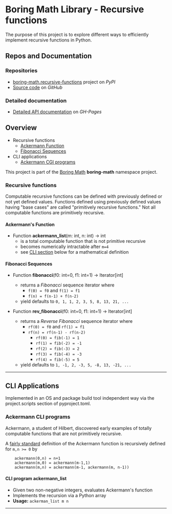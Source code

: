 # Boring Math Library - Recursive functions

The purpose of this project is to explore different ways to efficiently
implement recursive functions in Python.

## Repos and Documentation

### Repositories

- [boring-math.recursive-functions][1] project on *PyPI*
- [Source code][2] on *GitHub*

### Detailed documentation

- [Detailed API documentation][3] on *GH-Pages*

## Overview

- Recursive functions
  - [Ackermann Function](#ackermanns-function)
  - [Fibonacci Sequences](#fibonacci-sequences)
- CLI applications
  - [Ackermann CGI programs](#ackermann-cli-programs)

This project is part of the [Boring Math][4] **boring-math** namespace project.

### Recursive functions

Computable recursive functions can be defined with previously defined or not yet
defined values. Functions defined using previously defined values having
"base cases" are called "primitively recursive functions." Not all
computable functions are primitively recursive.

#### Ackermann's Function

- Function **ackermann_list**(m: int, n: int) -> int
  - is a total computable function that is not primitive recursive
  - becomes numerically intractable after `m=4`
  - see [CLI section](#ackermann-cli-programs) below for a mathematical definition

#### Fibonacci Sequences

- Function **fibonacci**(f0: int=0, f1: int=1) -> Iterator[int]

  - returns a *Fibonacci* sequence iterator where
    - `f(0) = f0` and `f(1) = f1`
    - `f(n) = f(n-1) + f(n-2)`
  - yield defaults to `0, 1, 1, 2, 3, 5, 8, 13, 21, ...`

- Function **rev_fibonacci**(f0: int=0, f1: int=1) -> Iterator[int]

  - returns a *Reverse Fibonacci* sequence iterator where
    - `rf(0) = f0` and `rf(1) = f1`
    - `rf(n) = rf(n-1) - rf(n-2)`
      - `rf(0) = fib(-1) = 1`
      - `rf(1) = fib(-2) = -1`
      - `rf(2) = fib(-3) = 2`
      - `rf(3) = fib(-4) = -3`
      - `rf(4) = fib(-5) = 5`
  - yield defaults to `1, -1, 2, -3, 5, -8, 13, -21, ...`

______________________________________________________________________

## CLI Applications

Implemented in an OS and package build tool independent way via the
project.scripts section of pyproject.toml.

### Ackermann CLI programs

Ackermann, a student of Hilbert, discovered early examples of totally
computable functions that are not primitively recursive.

A [fairly standard][5] definition of the Ackermann function is
recursively defined for `m,n >= 0` by

```
    ackermann(0,n) = n+1
    ackermann(m,0) = ackermann(m-1,1)
    ackermann(m,n) = ackermann(m-1, ackermann(m, n-1))
```

#### CLI program **ackermann_list**

- Given two non-negative integers, evaluates Ackermann's function
- Implements the recursion via a Python array
- **Usage:** `ackerman_list m n`

______________________________________________________________________

[1]: https://pypi.org/project/boring-math.recursive-functions/
[2]: https://github.com/grscheller/bm-recursive-functions/
[3]: https://grscheller.github.io/boring-math/recursive-functions/development/build/html/
[4]: https://grscheller.github.io/boring-math/
[5]: https://mathworld.wolfram.com/AckermannFunction.html
